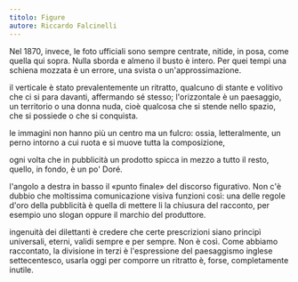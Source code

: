 ```yaml
---
titolo: Figure
autore: Riccardo Falcinelli
---
```


Nel 1870, invece, le foto ufficiali sono sempre centrate, nitide, in posa, come quella qui sopra. Nulla sborda e almeno il busto è intero. Per quei tempi una schiena mozzata è un errore, una svista o un'approssimazione.

il verticale è stato prevalentemente un ritratto, qualcuno di stante e volitivo che ci si para davanti, affermando sé stesso; l'orizzontale è un paesaggio, un territorio o una donna nuda, cioè qualcosa che si stende nello spazio, che si possiede o che si conquista.

le immagini non hanno più un centro ma un fulcro: ossia, letteralmente, un perno intorno a cui ruota e si muove tutta la composizione,

ogni volta che in pubblicità un prodotto spicca in mezzo a tutto il resto, quello, in fondo, è un po' Doré.

l'angolo a destra in basso il «punto finale» del discorso figurativo. Non c'è dubbio che moltissima comunicazione visiva funzioni così: una delle regole d'oro della pubblicità è quella di mettere li la chiusura del racconto, per esempio uno slogan oppure il marchio del produttore.

ingenuità dei dilettanti è credere che certe prescrizioni siano principì universali, eterni, validi sempre e per sempre. Non è così. Come abbiamo raccontato, la divisione in terzi è l'espressione del paesaggismo inglese settecentesco, usarla oggi per comporre un ritratto è, forse, completamente inutile.
